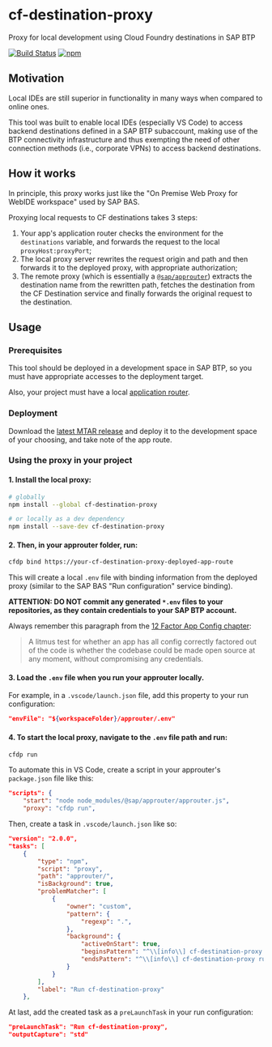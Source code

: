 # cf-destination-proxy

Proxy for local development using Cloud Foundry destinations in SAP BTP

[![Build Status](https://dev.azure.com/leo-ls/cf-destination-project/_apis/build/status/leo-ls.cf-destination-proxy?branchName=main)](https://dev.azure.com/leo-ls/cf-destination-project/_build/latest?definitionId=3&branchName=main)
[![npm](https://img.shields.io/npm/v/cf-destination-proxy)](https://www.npmjs.com/package/cf-destination-proxy)

## Motivation

Local IDEs are still superior in functionality in many ways when compared to online ones.

This tool was built to enable local IDEs (especially VS Code) to access backend destinations defined in a SAP BTP subaccount, making use of the BTP connectivity infrastructure and thus exempting the need of other connection methods (i.e., corporate VPNs) to access backend destinations.

## How it works

In principle, this proxy works just like the "On Premise Web Proxy for WebIDE workspace" used by SAP BAS.  

Proxying local requests to CF destinations takes 3 steps:  

1. Your app's application router checks the environment for the ```destinations``` variable, and forwards the request to the local ```proxyHost:proxyPort```;
2. The local proxy server rewrites the request origin and path and then forwards it to the deployed proxy, with appropriate authorization;
3. The remote proxy (which is essentially a [```@sap/approuter```](https://www.npmjs.com/package/@sap/approuter)) extracts the destination name from the rewritten path, fetches the destination from the CF Destination service and finally forwards the original request to the destination.

## Usage

### Prerequisites

This tool should be deployed in a development space in SAP BTP, so you must have appropriate accesses to the deployment target.

Also, your project must have a local [application router](https://www.npmjs.com/package/@sap/approuter).

### Deployment

Download the [latest MTAR release](https://github.com/leo-ls/cf-destination-proxy/releases/latest) and deploy it to the development space of your choosing, and take note of the app route.

### Using the proxy in your project

#### 1. Install the local proxy:

```bash
# globally
npm install --global cf-destination-proxy

# or locally as a dev dependency
npm install --save-dev cf-destination-proxy
```

#### 2. Then, in your approuter folder, run:

```bash
cfdp bind https://your-cf-destination-proxy-deployed-app-route
```

This will create a local ```.env``` file with binding information from the deployed proxy (similar to the SAP BAS "Run configuration" service binding).  

**ATTENTION: DO NOT commit any generated ```*.env``` files to your repositories, as they contain credentials to your SAP BTP account.** 

Always remember this paragraph from the [12 Factor App Config chapter](https://12factor.net/config):
> A litmus test for whether an app has all config correctly factored out of the code is whether the codebase could be made open source at any moment, without compromising any credentials.

#### 3. Load the ```.env``` file when you run your approuter locally.  

For example, in a ```.vscode/launch.json``` file, add this property to your run configuration:

```json
"envFile": "${workspaceFolder}/approuter/.env"
```

#### 4. To start the local proxy, navigate to the ```.env``` file path and run:

```bash
cfdp run
```
To automate this in VS Code, create a script in your approuter's ```package.json``` file like this:

```json
"scripts": {
    "start": "node node_modules/@sap/approuter/approuter.js",
    "proxy": "cfdp run",
```

Then, create a task in ```.vscode/launch.json``` like so:

```json
"version": "2.0.0",
"tasks": [
    {
        "type": "npm",
        "script": "proxy",
        "path": "approuter/",
        "isBackground": true,
        "problemMatcher": [
            {
                "owner": "custom",
                "pattern": {
                    "regexp": ".",
                },
                "background": {
                    "activeOnStart": true,
                    "beginsPattern": "^\\[info\\] cf-destination-proxy running on port",
                    "endsPattern": "^\\[info\\] cf-destination-proxy running on port"
                }
            }
        ],
        "label": "Run cf-destination-proxy"
    },
```

At last, add the created task as a ```preLaunchTask``` in your run configuration:

```json
"preLaunchTask": "Run cf-destination-proxy",
"outputCapture": "std"
```
